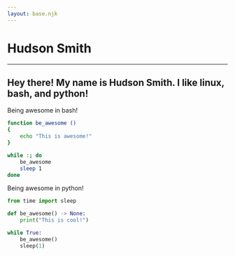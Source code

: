 ```yaml
---
layout: base.njk
---
```

# Hudson Smith
---
## Hey there! My name is Hudson Smith. I like linux, bash, and python! 

Being awesome in bash!

```bash
function be_awesome ()
{
    echo "This is awesome!"
}

while :; do
    be_awesome
    sleep 1
done
```

Being awesome in python!

```python
from time import sleep

def be_awesome() -> None:
	print("This is cool!")

while True:
	be_awesome()
	sleep(1)
```